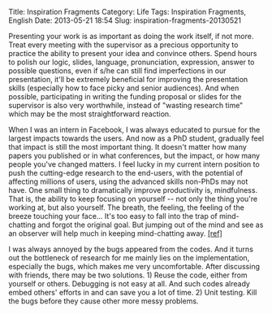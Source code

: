 Title: Inspiration Fragments
Category: Life
Tags: Inspiration Fragments, English
Date: 2013-05-21 18:54
Slug: inspiration-fragments-20130521

Presenting your work is as important as doing the work itself, if not more. Treat every meeting with the supervisor as a precious opportunity to practice the ability to present your idea and convince others. Spend hours to polish our logic, slides, language, pronunciation, expression, answer to possible questions, even if s/he can still find imperfections in our presentation, it'll be extremely beneficial for improving the presentation skills (especially how to face picky and senior audiences). And when possible, participating in writing the funding proposal or slides for the supervisor is also very worthwhile, instead of "wasting research time" which may be the most straightforward reaction.

When I was an intern in Facebook, I was always educated to pursue for the largest impacts towards the users. And now as a PhD student, gradually feel that impact is still the most important thing. It doesn't matter how many papers you published or in what conferences, but the impact, or how many people you've changed matters. I feel lucky in my current intern position to push the cutting-edge research to the end-users, with the potential of affecting millions of users, using the advanced skills non-PhDs may not have.
One small thing to dramatically improve productivity is, mindfulness. That is, the ability to keep focusing on yourself -- not only the thing you're working at, but also yourself. The breath, the feeling, the feeling of the breeze touching your face... It's too easy to fall into the trap of mind-chatting and forgot the original goal. But jumping out of the mind and see as an observer will help much in keeping mind-chatting away. [[ref]](http://www.quora.com/Meditation/What-are-some-mindfulness-techniques/answer/Mellissa-OBrien-1)

I was always annoyed by the bugs appeared from the codes. And it turns out the bottleneck of research for me mainly lies on the implementation, especially the bugs, which makes me very uncomfortable. After discussing with friends, there may be two solutions. 1) Reuse the code, either from yourself or others. Debugging is not easy at all. And such codes already embed others' efforts in and can save you a lot of time. 2) Unit testing. Kill the bugs before they cause other more messy problems.